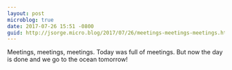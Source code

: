 ```yaml
---
layout: post
microblog: true
date: 2017-07-26 15:51 -0800
guid: http://jsorge.micro.blog/2017/07/26/meetings-meetings-meetings.html
---
```

Meetings, meetings, meetings. Today was full of meetings. But now the day is done and we go to the ocean tomorrow!
